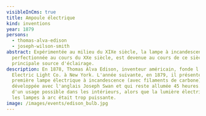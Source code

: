 ```yaml
---
visibleInCms: true
title: Ampoule électrique
kind: inventions
year: 1879
persons:
  - thomas-alva-edison
  - joseph-wilson-smith
abstract: Expérimentée au milieu du XIXe siècle, la lampe à incandescence,
  perfectionnée au cours du XXe siècle, est devenue au cours de ce siècle la
  principale source d'éclairage.
description: En 1878, Thomas Alva Edison, inventeur américain, fonde l'Edison
  Electric Light Co. à New York. L'année suivante, en 1879, il présente la
  première lampe électrique à incandescence (avec filaments de carbone)
  développée avec l'anglais Joseph Swan et qui reste allumée 45 heures. Elle est
  d'un usage possible dans les intérieurs, alors que la lumière électrique avec
  les lampes à arc était trop puissante.
image: /images/events/edison_bulb.jpg
---
```

